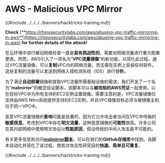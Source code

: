 # AWS - Malicious VPC Mirror

{{#include ../../../../banners/hacktricks-training.md}}

**Check** [**https://rhinosecuritylabs.com/aws/abusing-vpc-traffic-mirroring-in-aws**](https://rhinosecuritylabs.com/aws/abusing-vpc-traffic-mirroring-in-aws) **for further details of the attack!**

在云环境中进行被动网络检查一直是**具有挑战性的**，需要对网络流量进行重大配置更改。然而，AWS引入了一项名为“**VPC流量镜像**”的新功能，以简化此过程。通过VPC流量镜像，可以**复制**VPC内的网络流量，而无需在实例上安装任何软件。这些复制的流量可以发送到网络入侵检测系统（IDS）进行**分析**。

为了满足**自动部署**镜像和提取VPC流量所需基础设施的需求，我们开发了一个名为“**malmirror**”的概念验证脚本。该脚本可以与**被攻陷的AWS凭证**一起使用，以在目标VPC中为所有支持的EC2实例设置镜像。需要注意的是，VPC流量镜像仅支持由AWS Nitro系统提供支持的EC2实例，并且VPC镜像目标必须与被镜像主机位于同一VPC中。

恶意VPC流量镜像的**影响**可能是显著的，因为它允许攻击者访问在VPC中传输的**敏感信息**。考虑到VPC中存在**明文流量**，这种恶意镜像的**可能性**很高。许多公司在其内部网络中使用明文协议以**性能原因**，假设传统的中间人攻击是不可能的。

有关更多信息和访问[**malmirror脚本**](https://github.com/RhinoSecurityLabs/Cloud-Security-Research/tree/master/AWS/malmirror)，可以在我们的**GitHub存储库**中找到。该脚本自动化并简化了该过程，使其对攻击性研究目的**快速、简单且可重复**。

{{#include ../../../../banners/hacktricks-training.md}}
